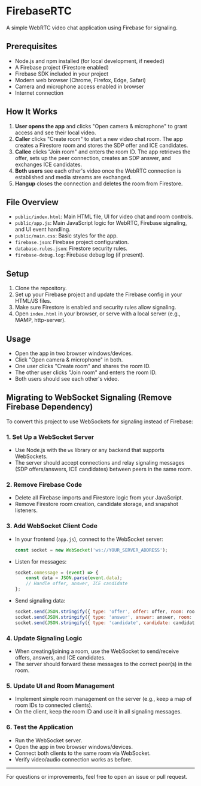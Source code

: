 
# FirebaseRTC

A simple WebRTC video chat application using Firebase for signaling.

## Prerequisites

- Node.js and npm installed (for local development, if needed)
- A Firebase project (Firestore enabled)
- Firebase SDK included in your project
- Modern web browser (Chrome, Firefox, Edge, Safari)
- Camera and microphone access enabled in browser
- Internet connection

## How It Works

1. **User opens the app** and clicks "Open camera & microphone" to grant access and see their local video.
2. **Caller** clicks "Create room" to start a new video chat room. The app creates a Firestore room and stores the SDP offer and ICE candidates.
3. **Callee** clicks "Join room" and enters the room ID. The app retrieves the offer, sets up the peer connection, creates an SDP answer, and exchanges ICE candidates.
4. **Both users** see each other's video once the WebRTC connection is established and media streams are exchanged.
5. **Hangup** closes the connection and deletes the room from Firestore.

## File Overview

- `public/index.html`: Main HTML file, UI for video chat and room controls.
- `public/app.js`: Main JavaScript logic for WebRTC, Firebase signaling, and UI event handling.
- `public/main.css`: Basic styles for the app.
- `firebase.json`: Firebase project configuration.
- `database.rules.json`: Firestore security rules.
- `firebase-debug.log`: Firebase debug log (if present).

## Setup

1. Clone the repository.
2. Set up your Firebase project and update the Firebase config in your HTML/JS files.
3. Make sure Firestore is enabled and security rules allow signaling.
4. Open `index.html` in your browser, or serve with a local server (e.g., MAMP, http-server).

## Usage

- Open the app in two browser windows/devices.
- Click "Open camera & microphone" in both.
- One user clicks "Create room" and shares the room ID.
- The other user clicks "Join room" and enters the room ID.
- Both users should see each other's video.


## Migrating to WebSocket Signaling (Remove Firebase Dependency)

To convert this project to use WebSockets for signaling instead of Firebase:

### 1. Set Up a WebSocket Server
- Use Node.js with the `ws` library or any backend that supports WebSockets.
- The server should accept connections and relay signaling messages (SDP offers/answers, ICE candidates) between peers in the same room.

### 2. Remove Firebase Code
- Delete all Firebase imports and Firestore logic from your JavaScript.
- Remove Firestore room creation, candidate storage, and snapshot listeners.

### 3. Add WebSocket Client Code
- In your frontend (`app.js`), connect to the WebSocket server:
	```js
	const socket = new WebSocket('ws://YOUR_SERVER_ADDRESS');
	```
- Listen for messages:
	```js
	socket.onmessage = (event) => {
		const data = JSON.parse(event.data);
		// Handle offer, answer, ICE candidate
	};
	```
- Send signaling data:
	```js
	socket.send(JSON.stringify({ type: 'offer', offer: offer, room: roomId }));
	socket.send(JSON.stringify({ type: 'answer', answer: answer, room: roomId }));
	socket.send(JSON.stringify({ type: 'candidate', candidate: candidate, room: roomId }));
	```

### 4. Update Signaling Logic
- When creating/joining a room, use the WebSocket to send/receive offers, answers, and ICE candidates.
- The server should forward these messages to the correct peer(s) in the room.

### 5. Update UI and Room Management
- Implement simple room management on the server (e.g., keep a map of room IDs to connected clients).
- On the client, keep the room ID and use it in all signaling messages.

### 6. Test the Application
- Run the WebSocket server.
- Open the app in two browser windows/devices.
- Connect both clients to the same room via WebSocket.
- Verify video/audio connection works as before.

---

For questions or improvements, feel free to open an issue or pull request.
